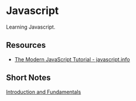 # Javascript
Learning Javascript.

## Resources
- [The Modern JavaScript Tutorial - javascript.info](https://javascript.info/)

## Short Notes
[Introduction and Fundamentals](/Fundamentals.md)
